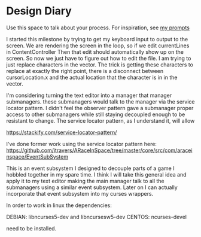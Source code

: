 # Design Diary
Use this space to talk about your process.  For inspiration, see [my prompts](../../../docs/sample_reflection.md) 


I started this milestone by trying to get my keyboard input to output to the screen.
We are rendering the screen in the loop, so if we edit currentLines in ContentController
Then that edit should automatically show up on the screen.
So now we just have to figure out how to edit the file.
I am trying to just replace characters in the vector. The trick is getting these
characters to replace at exactly the right point, there is a disconnect between cursorLocation.x
and the actual location that the character is in in the vector.



I'm considering turning the text editor into a manager that manager
submanagers. these submanagers would talk to the manager via the
service locator pattern. I didn't feel the observer pattern gave
a submanager proper access to other submanagers while still
staying decoupled enough to be resistant to change. The service
locator pattern, as I understand it, will allow 

https://stackify.com/service-locator-pattern/



I've done former work using the service locator pattern here:
https://github.com/itravers/ARaceInSpace/tree/master/core/src/com/araceinspace/EventSubSystem

This is an event subsystem I designed to decouple parts of 
a game I hobbled together in my spare time. I think
I will take this general idea and apply it to my text editor
making the main manager talk to all the submanagers using
a similar event subsystem. Later on I can actually incorporate
that event subsystem into my curses wrappers.

In order to work in linux the dependencies:

DEBIAN: libncurses5-dev and libncursesw5-dev
CENTOS: ncurses-devel

need to be installed.
